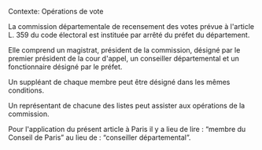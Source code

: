 Contexte: Opérations de vote

La commission départementale de recensement des votes prévue à l'article L. 359 du code électoral est instituée par arrêté du préfet du département.

Elle comprend un magistrat, président de la commission, désigné par le premier président de la cour d'appel, un conseiller départemental et un fonctionnaire désigné par le préfet.

Un suppléant de chaque membre peut être désigné dans les mêmes conditions.

Un représentant de chacune des listes peut assister aux opérations de la commission.

Pour l'application du présent article à Paris il y a lieu de lire : “membre du Conseil de Paris” au lieu de : “conseiller départemental”.